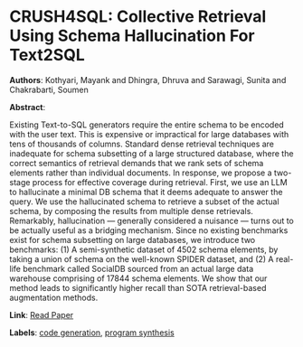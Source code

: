 # CRUSH4SQL: Collective Retrieval Using Schema Hallucination For Text2SQL

**Authors**: Kothyari, Mayank and Dhingra, Dhruva and Sarawagi, Sunita and Chakrabarti, Soumen

**Abstract**:

Existing Text-to-SQL generators require the entire schema to be encoded with the user text. This is expensive or impractical for large databases with tens of thousands of columns. Standard dense retrieval techniques are inadequate for schema subsetting of a large structured database, where the correct semantics of retrieval demands that we rank sets of schema elements rather than individual documents. In response, we propose a two-stage process for effective coverage during retrieval. First, we use an LLM to hallucinate a minimal DB schema that it deems adequate to answer the query. We use the hallucinated schema to retrieve a subset of the actual schema, by composing the results from multiple dense retrievals. Remarkably, hallucination — generally considered a nuisance — turns out to be actually useful as a bridging mechanism. Since no existing benchmarks exist for schema subsetting on large databases, we introduce two benchmarks: (1) A semi-synthetic dataset of 4502 schema elements, by taking a union of schema on the well-known SPIDER dataset, and (2) A real-life benchmark called SocialDB sourced from an actual large data warehouse comprising of 17844 schema elements. We show that our method leads to significantly higher recall than SOTA retrieval-based augmentation methods.

**Link**: [Read Paper](https://doi.org/10.18653/v1/2023.emnlp-main.868)

**Labels**: [code generation](../../labels/code_generation.md), [program synthesis](../../labels/program_synthesis.md)
